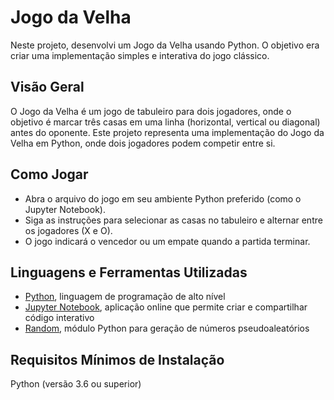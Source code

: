 # Jogo da Velha

Neste projeto, desenvolvi um Jogo da Velha usando Python. O objetivo era criar uma implementação simples e interativa do jogo clássico.

## Visão Geral

O Jogo da Velha é um jogo de tabuleiro para dois jogadores, onde o objetivo é marcar três casas em uma linha (horizontal, vertical ou diagonal) antes do oponente. Este projeto representa uma implementação do Jogo da Velha em Python, onde dois jogadores podem competir entre si.

## Como Jogar

- Abra o arquivo do jogo em seu ambiente Python preferido (como o Jupyter Notebook).
- Siga as instruções para selecionar as casas no tabuleiro e alternar entre os jogadores (X e O).
- O jogo indicará o vencedor ou um empate quando a partida terminar.

## Linguagens e Ferramentas Utilizadas

- [Python](https://docs.python.org/pt-br/3/tutorial/), linguagem de programação de alto nível
- [Jupyter Notebook](https://jupyter.org/), aplicação online que permite criar e compartilhar código interativo 
- [Random](https://docs.python.org/3/library/random.html), módulo Python para geração de números pseudoaleatórios 

## Requisitos Mínimos de Instalação

Python (versão 3.6 ou superior)
